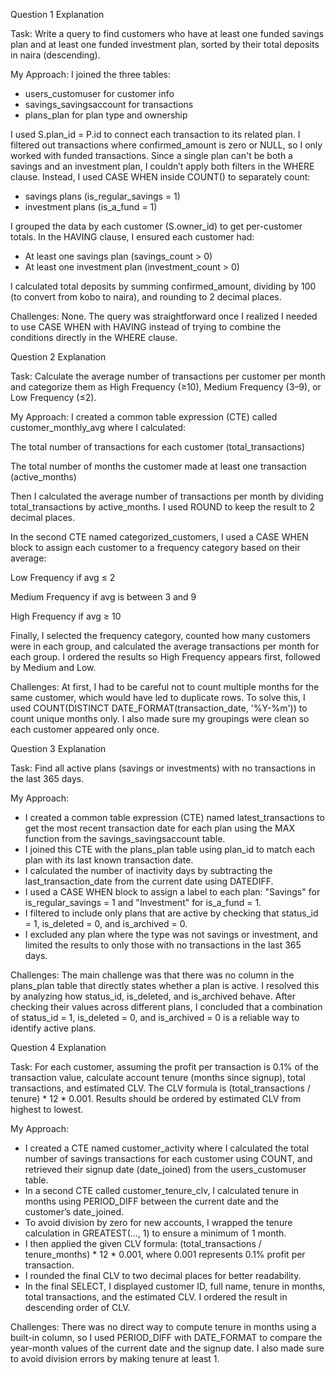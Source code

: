 
Question 1 Explanation

Task:
Write a query to find customers who have at least one funded savings plan and at least one funded investment plan, sorted by their total deposits in naira (descending).

My Approach:
I joined the three tables:

* users_customuser for customer info
* savings_savingsaccount for transactions
* plans_plan for plan type and ownership

I used S.plan_id = P.id to connect each transaction to its related plan.
I filtered out transactions where confirmed_amount is zero or NULL, so I only worked with funded transactions.
Since a single plan can't be both a savings and an investment plan, I couldn’t apply both filters in the WHERE clause.
Instead, I used CASE WHEN inside COUNT() to separately count:

* savings plans (is_regular_savings = 1)
* investment plans (is_a_fund = 1)

I grouped the data by each customer (S.owner_id) to get per-customer totals.
In the HAVING clause, I ensured each customer had:

* At least one savings plan (savings_count > 0)
* At least one investment plan (investment_count > 0)

I calculated total deposits by summing confirmed_amount, dividing by 100 (to convert from kobo to naira), and rounding to 2 decimal places.

Challenges:
None. The query was straightforward once I realized I needed to use CASE WHEN with HAVING instead of trying to combine the conditions directly in the WHERE clause.




Question 2 Explanation

Task:
Calculate the average number of transactions per customer per month and categorize them as High Frequency (≥10), Medium Frequency (3–9), or Low Frequency (≤2).

My Approach:
I created a common table expression (CTE) called customer_monthly_avg where I calculated:

The total number of transactions for each customer (total_transactions)

The total number of months the customer made at least one transaction (active_months)

Then I calculated the average number of transactions per month by dividing total_transactions by active_months. I used ROUND to keep the result to 2 decimal places.

In the second CTE named categorized_customers, I used a CASE WHEN block to assign each customer to a frequency category based on their average:

Low Frequency if avg ≤ 2

Medium Frequency if avg is between 3 and 9

High Frequency if avg ≥ 10

Finally, I selected the frequency category, counted how many customers were in each group, and calculated the average transactions per month for each group. I ordered the results so High Frequency appears first, followed by Medium and Low.

Challenges:
At first, I had to be careful not to count multiple months for the same customer, which would have led to duplicate rows. To solve this, I used COUNT(DISTINCT DATE_FORMAT(transaction_date, '%Y-%m')) to count unique months only. I also made sure my groupings were clean so each customer appeared only once.




Question 3 Explanation

Task:
Find all active plans (savings or investments) with no transactions in the last 365 days.

My Approach:

* I created a common table expression (CTE) named latest_transactions to get the most recent transaction date for each plan using the MAX function from the savings_savingsaccount table.
* I joined this CTE with the plans_plan table using plan_id to match each plan with its last known transaction date.
* I calculated the number of inactivity days by subtracting the last_transaction_date from the current date using DATEDIFF.
* I used a CASE WHEN block to assign a label to each plan: "Savings" for is_regular_savings = 1 and "Investment" for is_a_fund = 1.
* I filtered to include only plans that are active by checking that status_id = 1, is_deleted = 0, and is_archived = 0.
* I excluded any plan where the type was not savings or investment, and limited the results to only those with no transactions in the last 365 days.

Challenges:
The main challenge was that there was no column in the plans\_plan table that directly states whether a plan is active. I resolved this by analyzing how status_id, is_deleted, and is_archived behave. After checking their values across different plans, I concluded that a combination of status_id = 1, is_deleted = 0, and is_archived = 0 is a reliable way to identify active plans.




Question 4 Explanation

Task:
For each customer, assuming the profit per transaction is 0.1% of the transaction value, calculate account tenure (months since signup), total transactions, and estimated CLV. The CLV formula is (total\_transactions / tenure) \* 12 \* 0.001. Results should be ordered by estimated CLV from highest to lowest.

My Approach:

* I created a CTE named customer\_activity where I calculated the total number of savings transactions for each customer using COUNT, and retrieved their signup date (date\_joined) from the users\_customuser table.
* In a second CTE called customer\_tenure\_clv, I calculated tenure in months using PERIOD\_DIFF between the current date and the customer’s date\_joined.
* To avoid division by zero for new accounts, I wrapped the tenure calculation in GREATEST(..., 1) to ensure a minimum of 1 month.
* I then applied the given CLV formula: (total\_transactions / tenure\_months) \* 12 \* 0.001, where 0.001 represents 0.1% profit per transaction.
* I rounded the final CLV to two decimal places for better readability.
* In the final SELECT, I displayed customer ID, full name, tenure in months, total transactions, and the estimated CLV. I ordered the result in descending order of CLV.

Challenges:
There was no direct way to compute tenure in months using a built-in column, so I used PERIOD\_DIFF with DATE\_FORMAT to compare the year-month values of the current date and the signup date. I also made sure to avoid division errors by making tenure at least 1.
